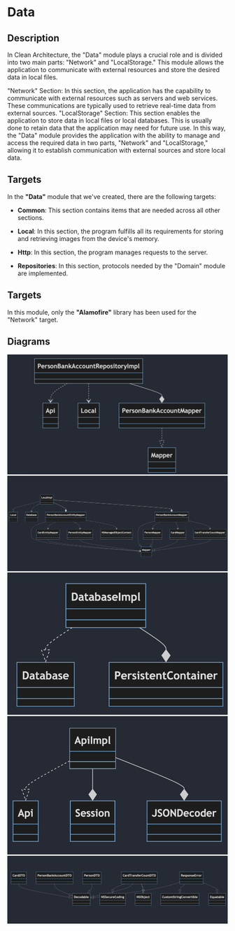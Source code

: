 # Data

## Description
In Clean Architecture, the "Data" module plays a crucial role and is divided into two main parts: "Network" and "LocalStorage." This module allows the application to communicate with external resources and store the desired data in local files.

"Network" Section: In this section, the application has the capability to communicate with external resources such as servers and web services. These communications are typically used to retrieve real-time data from external sources.
"LocalStorage" Section: This section enables the application to store data in local files or local databases. This is usually done to retain data that the application may need for future use.
In this way, the "Data" module provides the application with the ability to manage and access the required data in two parts, "Network" and "LocalStorage," allowing it to establish communication with external sources and store local data.

## Targets
In the **"Data"** module that we've created, there are the following targets:

- **Common**: This section contains items that are needed across all other sections.

- **Local**: In this section, the program fulfills all its requirements for storing and retrieving images from the device's memory.

- **Http**: In this section, the program manages requests to the server.

- **Repositories**: In this section, protocols needed by the "Domain" module are implemented.

## Targets
In this module, only the **"Alamofire"** library has been used for the "Network" target.

## Diagrams
<img alt="Data Digram" src="Diagram/1.png">
<img alt="Data Digram" src="Diagram/2.png">
<img alt="Data Digram" src="Diagram/3.png">
<img alt="Data Digram" src="Diagram/4.png">
<img alt="Data Digram" src="Diagram/5.png">